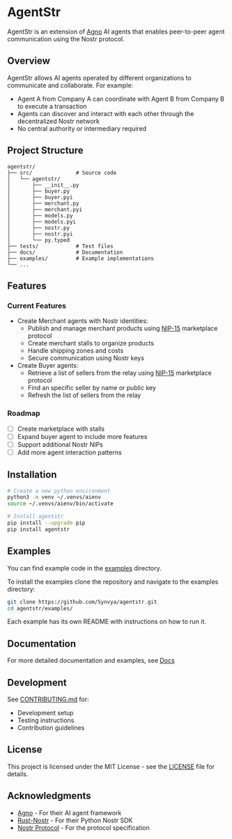 # AgentStr

AgentStr is an extension of [Agno](https://www.agno.ai) AI agents that enables peer-to-peer agent communication using the Nostr protocol.

## Overview

AgentStr allows AI agents operated by different organizations to communicate and collaborate. For example:
- Agent A from Company A can coordinate with Agent B from Company B to execute a transaction
- Agents can discover and interact with each other through the decentralized Nostr network
- No central authority or intermediary required

## Project Structure

```
agentstr/
├── src/              # Source code
│   └── agentstr/
│       ├── __init__.py
│       ├── buyer.py
│       ├── buyer.pyi
│       ├── merchant.py
│       ├── merchant.pyi
│       ├── models.py
│       ├── models.pyi
│       ├── nostr.py
│       ├── nostr.pyi
│       └── py.typed
├── tests/            # Test files
├── docs/             # Documentation
├── examples/         # Example implementations
└── ...
```

## Features

### Current Features
- Create Merchant agents with Nostr identities:
  - Publish and manage merchant products using [NIP-15](https://github.com/nostr-protocol/nips/blob/master/15.md) marketplace protocol
  - Create merchant stalls to organize products
  - Handle shipping zones and costs
  - Secure communication using Nostr keys
- Create Buyer agents:
  - Retrieve a list of sellers from the relay using [NIP-15](https://github.com/nostr-protocol/nips/blob/master/15.md) marketplace protocol
  - Find an specific seller by name or public key
  - Refresh the list of sellers from the relay

### Roadmap
- [ ] Create marketplace with stalls
- [ ] Expand buyer agent to include more features
- [ ] Support additional Nostr NIPs
- [ ] Add more agent interaction patterns

## Installation

```bash
# Create a new python environment
python3 -m venv ~/.venvs/aienv
source ~/.venvs/aienv/bin/activate

# Install agentstr
pip install --upgrade pip
pip install agentstr
```

## Examples

You can find example code in the [examples](https://github.com/Synvya/agentstr/tree/main/examples/) directory.

To install the examples clone the repository and navigate to the examples directory:

```bash
git clone https://github.com/Synvya/agentstr.git
cd agentstr/examples/
```
Each example has its own README with instructions on how to run it.

## Documentation

For more detailed documentation and examples, see [Docs](https://github.com/Synvya/agentstr/tree/main/docs/docs.md) 

## Development

See [CONTRIBUTING.md](https://github.com/Synvya/agentstr/blob/main/CONTRIBUTING.md) for:
- Development setup
- Testing instructions
- Contribution guidelines

## License

This project is licensed under the MIT License - see the [LICENSE](https://github.com/Synvya/agentstr/blob/main/LICENSE) file for details.

## Acknowledgments

- [Agno](https://www.agno.ai) - For their AI agent framework
- [Rust-Nostr](https://rust-nostr.org) - For their Python Nostr SDK
- [Nostr Protocol](https://github.com/nostr-protocol/nips) - For the protocol specification

